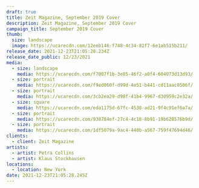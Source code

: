 ```yaml
---
draft: true
title: Zeit Magazine, September 2019 Cover
description: Zeit Magazine, September 2019 Cover
campaign_title: September 2019 Cover
thumb:
  size: landscape
  image: https://ucarecdn.com/12eeb146-f748-4c34-82f7-6e1ab515b211/
release_date: 2021-12-23T21:05:28.234Z
release_date_public: 12/23/2021
media:
  - size: landscape
    media: https://ucarecdn.com/f7007f1b-3e85-46f2-a0f4-604073d13d93/
  - size: portrait
    media: https://ucarecdn.com/f9ed060f-d99d-4e51-b441-cd11aac0506f/
  - size: portrait
    media: https://ucarecdn.com/3cb2ea29-d98f-41b4-9967-d30959c2e32a/
  - size: square
    media: https://ucarecdn.com/eda1175d-67fc-4538-ad21-9f4c91ef6a7a/
  - size: portrait
    media: https://ucarecdn.com/938784ef-27c4-4c18-8b91-19b628576b9d/
  - size: portrait
    media: https://ucarecdn.com/1df5079a-9ac4-440b-a567-759f47694d46/
clients:
  - client: Zeit Magazine
artists:
  - artist: Petra Collins
  - artist: Klaus Stockhausen
locations:
  - location: New York
date: 2021-12-23T21:05:28.245Z
---
```

